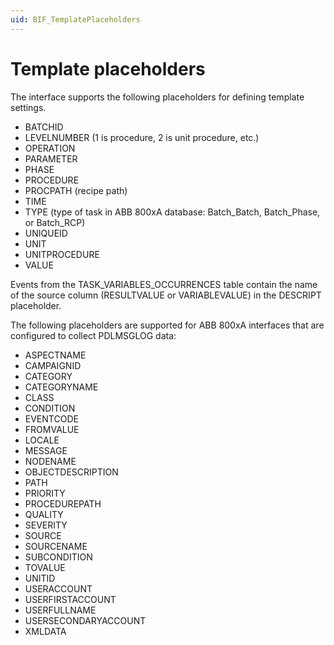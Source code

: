 ```yaml
---
uid: BIF_TemplatePlaceholders
---
```


# Template placeholders

The interface supports the following placeholders for defining template settings.

* BATCHID
* LEVELNUMBER (1 is procedure, 2 is unit procedure, etc.)
* OPERATION
* PARAMETER
* PHASE
* PROCEDURE
* PROCPATH (recipe path)
* TIME
* TYPE (type of task in ABB 800xA database: Batch_Batch, Batch_Phase, or Batch_RCP)
* UNIQUEID
* UNIT
* UNITPROCEDURE
* VALUE

Events from the TASK_VARIABLES_OCCURRENCES table contain the name of the source column (RESULTVALUE or VARIABLEVALUE) in the DESCRIPT placeholder.

The following placeholders are supported for ABB 800xA interfaces that are configured to collect PDLMSGLOG data:

* ASPECTNAME
* CAMPAIGNID
* CATEGORY
* CATEGORYNAME
* CLASS
* CONDITION
* EVENTCODE
* FROMVALUE
* LOCALE
* MESSAGE
* NODENAME
* OBJECTDESCRIPTION
* PATH
* PRIORITY
* PROCEDUREPATH
* QUALITY
* SEVERITY
* SOURCE
* SOURCENAME
* SUBCONDITION
* TOVALUE
* UNITID
* USERACCOUNT
* USERFIRSTACCOUNT
* USERFULLNAME
* USERSECONDARYACCOUNT
* XMLDATA
